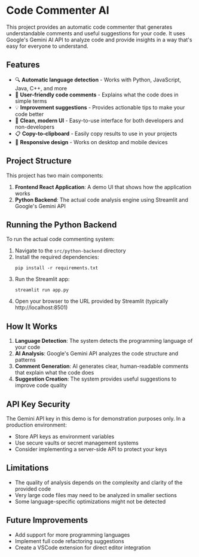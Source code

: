 
# Code Commenter AI

This project provides an automatic code commenter that generates understandable comments and useful suggestions for your code. It uses Google's Gemini AI API to analyze code and provide insights in a way that's easy for everyone to understand.

## Features

- 🔍 **Automatic language detection** - Works with Python, JavaScript, Java, C++, and more
- 💬 **User-friendly code comments** - Explains what the code does in simple terms
- 💡 **Improvement suggestions** - Provides actionable tips to make your code better
- 🎨 **Clean, modern UI** - Easy-to-use interface for both developers and non-developers
- 📋 **Copy-to-clipboard** - Easily copy results to use in your projects
- 📱 **Responsive design** - Works on desktop and mobile devices

## Project Structure

This project has two main components:

1. **Frontend React Application**: A demo UI that shows how the application works
2. **Python Backend**: The actual code analysis engine using Streamlit and Google's Gemini API

## Running the Python Backend

To run the actual code commenting system:

1. Navigate to the `src/python-backend` directory
2. Install the required dependencies:
   ```
   pip install -r requirements.txt
   ```
3. Run the Streamlit app:
   ```
   streamlit run app.py
   ```
4. Open your browser to the URL provided by Streamlit (typically http://localhost:8501)

## How It Works

1. **Language Detection**: The system detects the programming language of your code
2. **AI Analysis**: Google's Gemini API analyzes the code structure and patterns
3. **Comment Generation**: AI generates clear, human-readable comments that explain what the code does
4. **Suggestion Creation**: The system provides useful suggestions to improve code quality

## API Key Security

The Gemini API key in this demo is for demonstration purposes only. In a production environment:

- Store API keys as environment variables
- Use secure vaults or secret management systems
- Consider implementing a server-side API to protect your keys

## Limitations

- The quality of analysis depends on the complexity and clarity of the provided code
- Very large code files may need to be analyzed in smaller sections
- Some language-specific optimizations might not be detected

## Future Improvements

- Add support for more programming languages
- Implement full code refactoring suggestions
- Create a VSCode extension for direct editor integration
